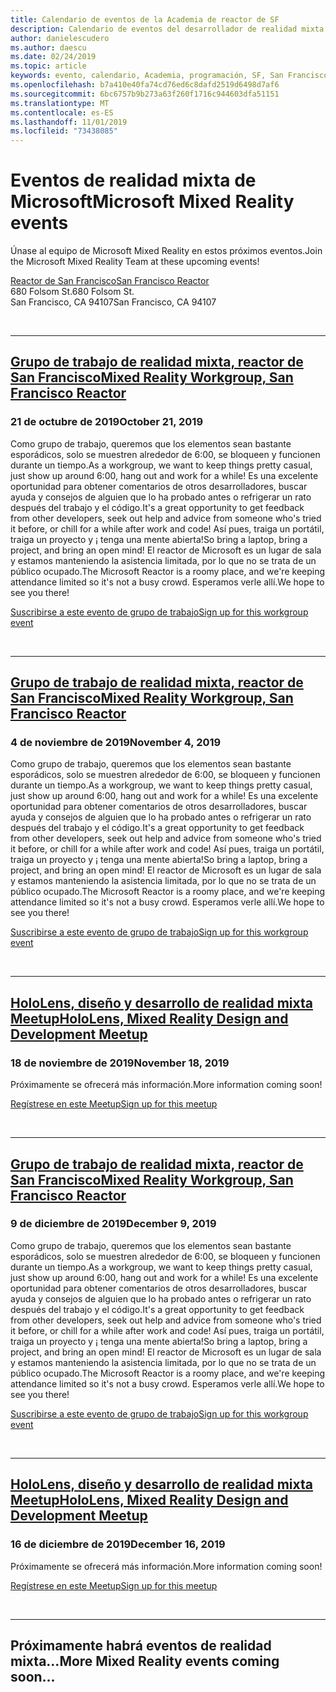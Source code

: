 ```yaml
---
title: Calendario de eventos de la Academia de reactor de SF
description: Calendario de eventos del desarrollador de realidad mixta en el reactor de San Francisco.
author: danielescudero
ms.author: daescu
ms.date: 02/24/2019
ms.topic: article
keywords: evento, calendario, Academia, programación, SF, San Francisco, reactor
ms.openlocfilehash: b7a410e40fa74cd76ed6c8dafd2519d6498d7af6
ms.sourcegitcommit: 6bc6757b9b273a63f260f1716c944603dfa51151
ms.translationtype: MT
ms.contentlocale: es-ES
ms.lasthandoff: 11/01/2019
ms.locfileid: "73438085"
---
```

# <a name="microsoft-mixed-reality-events"></a><span data-ttu-id="7da6d-104">Eventos de realidad mixta de Microsoft</span><span class="sxs-lookup"><span data-stu-id="7da6d-104">Microsoft Mixed Reality events</span></span>

<span data-ttu-id="7da6d-105">Únase al equipo de Microsoft Mixed Reality en estos próximos eventos.</span><span class="sxs-lookup"><span data-stu-id="7da6d-105">Join the Microsoft Mixed Reality Team at these upcoming events!</span></span>

[<span data-ttu-id="7da6d-106">Reactor de San Francisco</span><span class="sxs-lookup"><span data-stu-id="7da6d-106">San Francisco Reactor</span></span>](https://developer.microsoft.com/reactor/#ReactorSF)<br>
<span data-ttu-id="7da6d-107">680 Folsom St.</span><span class="sxs-lookup"><span data-stu-id="7da6d-107">680 Folsom St.</span></span><br>
<span data-ttu-id="7da6d-108">San Francisco, CA 94107</span><span class="sxs-lookup"><span data-stu-id="7da6d-108">San Francisco, CA 94107</span></span>

<br>

---

## <a name="mixed-reality-workgroup-san-francisco-reactorhttpsemea01safelinksprotectionoutlookcomurlhttps3a2f2fwwwmeetupcom2fhololens-mr2fdata027c017cdaescu40microsoftcom7ca8ddee063b7949a9992308d6903e62b07c72f988bf86f141af91ab2d7cd011db477c17c07c636854994961124360sdataymnaaiwvxij700mo9gj2boz4w82bgkdjdhijhytfczcfu3dreserved0"></a>[<span data-ttu-id="7da6d-109">Grupo de trabajo de realidad mixta, reactor de San Francisco</span><span class="sxs-lookup"><span data-stu-id="7da6d-109">Mixed Reality Workgroup, San Francisco Reactor</span></span>](https://emea01.safelinks.protection.outlook.com/?url=https%3A%2F%2Fwww.meetup.com%2Fhololens-mr%2F&data=02%7C01%7Cdaescu%40microsoft.com%7Ca8ddee063b7949a9992308d6903e62b0%7C72f988bf86f141af91ab2d7cd011db47%7C1%7C0%7C636854994961124360&sdata=YmnAAiWVxIJ700mO9gj%2BOz4W8%2BgKDjDhiJhYtfCzCFU%3D&reserved=0)
### <a name="october-21-2019"></a><span data-ttu-id="7da6d-110">21 de octubre de 2019</span><span class="sxs-lookup"><span data-stu-id="7da6d-110">October 21, 2019</span></span>

<span data-ttu-id="7da6d-111">Como grupo de trabajo, queremos que los elementos sean bastante esporádicos, solo se muestren alrededor de 6:00, se bloqueen y funcionen durante un tiempo.</span><span class="sxs-lookup"><span data-stu-id="7da6d-111">As a workgroup, we want to keep things pretty casual, just show up around 6:00, hang out and work for a while!</span></span> <span data-ttu-id="7da6d-112">Es una excelente oportunidad para obtener comentarios de otros desarrolladores, buscar ayuda y consejos de alguien que lo ha probado antes o refrigerar un rato después del trabajo y el código.</span><span class="sxs-lookup"><span data-stu-id="7da6d-112">It's a great opportunity to get feedback from other developers, seek out help and advice from someone who's tried it before, or chill for a while after work and code!</span></span> <span data-ttu-id="7da6d-113">Así pues, traiga un portátil, traiga un proyecto y ¡ tenga una mente abierta!</span><span class="sxs-lookup"><span data-stu-id="7da6d-113">So bring a laptop, bring a project, and bring an open mind!</span></span> <span data-ttu-id="7da6d-114">El reactor de Microsoft es un lugar de sala y estamos manteniendo la asistencia limitada, por lo que no se trata de un público ocupado.</span><span class="sxs-lookup"><span data-stu-id="7da6d-114">The Microsoft Reactor is a roomy place, and we're keeping attendance limited so it's not a busy crowd.</span></span> <span data-ttu-id="7da6d-115">Esperamos verle allí.</span><span class="sxs-lookup"><span data-stu-id="7da6d-115">We hope to see you there!</span></span>

[<span data-ttu-id="7da6d-116">Suscribirse a este evento de grupo de trabajo</span><span class="sxs-lookup"><span data-stu-id="7da6d-116">Sign up for this workgroup event</span></span>](https://emea01.safelinks.protection.outlook.com/?url=https%3A%2F%2Fwww.meetup.com%2Fhololens-mr%2F&data=02%7C01%7Cdaescu%40microsoft.com%7Ca8ddee063b7949a9992308d6903e62b0%7C72f988bf86f141af91ab2d7cd011db47%7C1%7C0%7C636854994961124360&sdata=YmnAAiWVxIJ700mO9gj%2BOz4W8%2BgKDjDhiJhYtfCzCFU%3D&reserved=0)

<br>

---

## <a name="mixed-reality-workgroup-san-francisco-reactorhttpsemea01safelinksprotectionoutlookcomurlhttps3a2f2fwwwmeetupcom2fhololens-mr2fdata027c017cdaescu40microsoftcom7ca8ddee063b7949a9992308d6903e62b07c72f988bf86f141af91ab2d7cd011db477c17c07c636854994961124360sdataymnaaiwvxij700mo9gj2boz4w82bgkdjdhijhytfczcfu3dreserved0"></a>[<span data-ttu-id="7da6d-117">Grupo de trabajo de realidad mixta, reactor de San Francisco</span><span class="sxs-lookup"><span data-stu-id="7da6d-117">Mixed Reality Workgroup, San Francisco Reactor</span></span>](https://emea01.safelinks.protection.outlook.com/?url=https%3A%2F%2Fwww.meetup.com%2Fhololens-mr%2F&data=02%7C01%7Cdaescu%40microsoft.com%7Ca8ddee063b7949a9992308d6903e62b0%7C72f988bf86f141af91ab2d7cd011db47%7C1%7C0%7C636854994961124360&sdata=YmnAAiWVxIJ700mO9gj%2BOz4W8%2BgKDjDhiJhYtfCzCFU%3D&reserved=0)
### <a name="november-4-2019"></a><span data-ttu-id="7da6d-118">4 de noviembre de 2019</span><span class="sxs-lookup"><span data-stu-id="7da6d-118">November 4, 2019</span></span>

<span data-ttu-id="7da6d-119">Como grupo de trabajo, queremos que los elementos sean bastante esporádicos, solo se muestren alrededor de 6:00, se bloqueen y funcionen durante un tiempo.</span><span class="sxs-lookup"><span data-stu-id="7da6d-119">As a workgroup, we want to keep things pretty casual, just show up around 6:00, hang out and work for a while!</span></span> <span data-ttu-id="7da6d-120">Es una excelente oportunidad para obtener comentarios de otros desarrolladores, buscar ayuda y consejos de alguien que lo ha probado antes o refrigerar un rato después del trabajo y el código.</span><span class="sxs-lookup"><span data-stu-id="7da6d-120">It's a great opportunity to get feedback from other developers, seek out help and advice from someone who's tried it before, or chill for a while after work and code!</span></span> <span data-ttu-id="7da6d-121">Así pues, traiga un portátil, traiga un proyecto y ¡ tenga una mente abierta!</span><span class="sxs-lookup"><span data-stu-id="7da6d-121">So bring a laptop, bring a project, and bring an open mind!</span></span> <span data-ttu-id="7da6d-122">El reactor de Microsoft es un lugar de sala y estamos manteniendo la asistencia limitada, por lo que no se trata de un público ocupado.</span><span class="sxs-lookup"><span data-stu-id="7da6d-122">The Microsoft Reactor is a roomy place, and we're keeping attendance limited so it's not a busy crowd.</span></span> <span data-ttu-id="7da6d-123">Esperamos verle allí.</span><span class="sxs-lookup"><span data-stu-id="7da6d-123">We hope to see you there!</span></span>

[<span data-ttu-id="7da6d-124">Suscribirse a este evento de grupo de trabajo</span><span class="sxs-lookup"><span data-stu-id="7da6d-124">Sign up for this workgroup event</span></span>](https://emea01.safelinks.protection.outlook.com/?url=https%3A%2F%2Fwww.meetup.com%2Fhololens-mr%2F&data=02%7C01%7Cdaescu%40microsoft.com%7Ca8ddee063b7949a9992308d6903e62b0%7C72f988bf86f141af91ab2d7cd011db47%7C1%7C0%7C636854994961124360&sdata=YmnAAiWVxIJ700mO9gj%2BOz4W8%2BgKDjDhiJhYtfCzCFU%3D&reserved=0)

<br>

---

## <a name="hololens-mixed-reality-design-and-development-meetuphttpswwwmeetupcomhololens-mr"></a>[<span data-ttu-id="7da6d-125">HoloLens, diseño y desarrollo de realidad mixta Meetup</span><span class="sxs-lookup"><span data-stu-id="7da6d-125">HoloLens, Mixed Reality Design and Development Meetup</span></span>](https://www.meetup.com/hololens-mr/)
### <a name="november-18-2019"></a><span data-ttu-id="7da6d-126">18 de noviembre de 2019</span><span class="sxs-lookup"><span data-stu-id="7da6d-126">November 18, 2019</span></span>

<span data-ttu-id="7da6d-127">Próximamente se ofrecerá más información.</span><span class="sxs-lookup"><span data-stu-id="7da6d-127">More information coming soon!</span></span>

[<span data-ttu-id="7da6d-128">Regístrese en este Meetup</span><span class="sxs-lookup"><span data-stu-id="7da6d-128">Sign up for this meetup</span></span>](https://www.meetup.com/hololens-mr/)

<br>

---

## <a name="mixed-reality-workgroup-san-francisco-reactorhttpsemea01safelinksprotectionoutlookcomurlhttps3a2f2fwwwmeetupcom2fhololens-mr2fdata027c017cdaescu40microsoftcom7ca8ddee063b7949a9992308d6903e62b07c72f988bf86f141af91ab2d7cd011db477c17c07c636854994961124360sdataymnaaiwvxij700mo9gj2boz4w82bgkdjdhijhytfczcfu3dreserved0"></a>[<span data-ttu-id="7da6d-129">Grupo de trabajo de realidad mixta, reactor de San Francisco</span><span class="sxs-lookup"><span data-stu-id="7da6d-129">Mixed Reality Workgroup, San Francisco Reactor</span></span>](https://emea01.safelinks.protection.outlook.com/?url=https%3A%2F%2Fwww.meetup.com%2Fhololens-mr%2F&data=02%7C01%7Cdaescu%40microsoft.com%7Ca8ddee063b7949a9992308d6903e62b0%7C72f988bf86f141af91ab2d7cd011db47%7C1%7C0%7C636854994961124360&sdata=YmnAAiWVxIJ700mO9gj%2BOz4W8%2BgKDjDhiJhYtfCzCFU%3D&reserved=0)
### <a name="december-9-2019"></a><span data-ttu-id="7da6d-130">9 de diciembre de 2019</span><span class="sxs-lookup"><span data-stu-id="7da6d-130">December 9, 2019</span></span>

<span data-ttu-id="7da6d-131">Como grupo de trabajo, queremos que los elementos sean bastante esporádicos, solo se muestren alrededor de 6:00, se bloqueen y funcionen durante un tiempo.</span><span class="sxs-lookup"><span data-stu-id="7da6d-131">As a workgroup, we want to keep things pretty casual, just show up around 6:00, hang out and work for a while!</span></span> <span data-ttu-id="7da6d-132">Es una excelente oportunidad para obtener comentarios de otros desarrolladores, buscar ayuda y consejos de alguien que lo ha probado antes o refrigerar un rato después del trabajo y el código.</span><span class="sxs-lookup"><span data-stu-id="7da6d-132">It's a great opportunity to get feedback from other developers, seek out help and advice from someone who's tried it before, or chill for a while after work and code!</span></span> <span data-ttu-id="7da6d-133">Así pues, traiga un portátil, traiga un proyecto y ¡ tenga una mente abierta!</span><span class="sxs-lookup"><span data-stu-id="7da6d-133">So bring a laptop, bring a project, and bring an open mind!</span></span> <span data-ttu-id="7da6d-134">El reactor de Microsoft es un lugar de sala y estamos manteniendo la asistencia limitada, por lo que no se trata de un público ocupado.</span><span class="sxs-lookup"><span data-stu-id="7da6d-134">The Microsoft Reactor is a roomy place, and we're keeping attendance limited so it's not a busy crowd.</span></span> <span data-ttu-id="7da6d-135">Esperamos verle allí.</span><span class="sxs-lookup"><span data-stu-id="7da6d-135">We hope to see you there!</span></span>

[<span data-ttu-id="7da6d-136">Suscribirse a este evento de grupo de trabajo</span><span class="sxs-lookup"><span data-stu-id="7da6d-136">Sign up for this workgroup event</span></span>](https://emea01.safelinks.protection.outlook.com/?url=https%3A%2F%2Fwww.meetup.com%2Fhololens-mr%2F&data=02%7C01%7Cdaescu%40microsoft.com%7Ca8ddee063b7949a9992308d6903e62b0%7C72f988bf86f141af91ab2d7cd011db47%7C1%7C0%7C636854994961124360&sdata=YmnAAiWVxIJ700mO9gj%2BOz4W8%2BgKDjDhiJhYtfCzCFU%3D&reserved=0)

<br>

---

## <a name="hololens-mixed-reality-design-and-development-meetuphttpswwwmeetupcomhololens-mr"></a>[<span data-ttu-id="7da6d-137">HoloLens, diseño y desarrollo de realidad mixta Meetup</span><span class="sxs-lookup"><span data-stu-id="7da6d-137">HoloLens, Mixed Reality Design and Development Meetup</span></span>](https://www.meetup.com/hololens-mr/)
### <a name="december-16-2019"></a><span data-ttu-id="7da6d-138">16 de diciembre de 2019</span><span class="sxs-lookup"><span data-stu-id="7da6d-138">December 16, 2019</span></span>

<span data-ttu-id="7da6d-139">Próximamente se ofrecerá más información.</span><span class="sxs-lookup"><span data-stu-id="7da6d-139">More information coming soon!</span></span>

[<span data-ttu-id="7da6d-140">Regístrese en este Meetup</span><span class="sxs-lookup"><span data-stu-id="7da6d-140">Sign up for this meetup</span></span>](https://www.meetup.com/hololens-mr/)

<br>

---

## <a name="more-mixed-reality-events-coming-soon"></a><span data-ttu-id="7da6d-141">Próximamente habrá eventos de realidad mixta...</span><span class="sxs-lookup"><span data-stu-id="7da6d-141">More Mixed Reality events coming soon...</span></span>